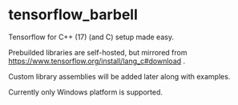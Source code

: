 # tensorflow_barbell

Tensorflow for C++ (17) (and C) setup made easy.

Prebuilded libraries are self-hosted, but mirrored from https://www.tensorflow.org/install/lang_c#download .

Custom library assemblies will be added later along with examples.

Currently only Windows platform is supported.
